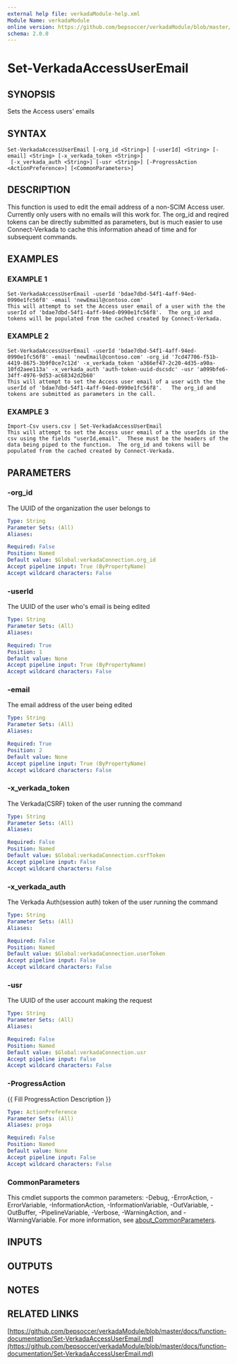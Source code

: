 ```yaml
---
external help file: verkadaModule-help.xml
Module Name: verkadaModule
online version: https://github.com/bepsoccer/verkadaModule/blob/master/docs/function-documentation/Set-VerkadaAccessUserEmail.md
schema: 2.0.0
---
```


# Set-VerkadaAccessUserEmail

## SYNOPSIS
Sets the Access users' emails

## SYNTAX

```
Set-VerkadaAccessUserEmail [-org_id <String>] [-userId] <String> [-email] <String> [-x_verkada_token <String>]
 [-x_verkada_auth <String>] [-usr <String>] [-ProgressAction <ActionPreference>] [<CommonParameters>]
```

## DESCRIPTION
This function is used to edit the email address of a non-SCIM Access user. 
Currently only users with no emails will this work for.
The org_id and reqired tokens can be directly submitted as parameters, but is much easier to use Connect-Verkada to cache this information ahead of time and for subsequent commands.

## EXAMPLES

### EXAMPLE 1
```
Set-VerkadaAccessUserEmail -userId 'bdae7dbd-54f1-4aff-94ed-0990e1fc56f8' -email 'newEmail@contoso.com'
This will attempt to set the Access user email of a user with the the userId of 'bdae7dbd-54f1-4aff-94ed-0990e1fc56f8'.  The org_id and tokens will be populated from the cached created by Connect-Verkada.
```

### EXAMPLE 2
```
Set-VerkadaAccessUserEmail -userId 'bdae7dbd-54f1-4aff-94ed-0990e1fc56f8' -email 'newEmail@contoso.com' -org_id '7cd47706-f51b-4419-8675-3b9f0ce7c12d' -x_verkada_token 'a366ef47-2c20-4d35-a90a-10fd2aee113a' -x_verkada_auth 'auth-token-uuid-dscsdc' -usr 'a099bfe6-34ff-4976-9d53-ac68342d2b60'
This will attempt to set the Access user email of a user with the the userId of 'bdae7dbd-54f1-4aff-94ed-0990e1fc56f8'.   The org_id and tokens are submitted as parameters in the call.
```

### EXAMPLE 3
```
Import-Csv users.csv | Set-VerkadaAccessUserEmail
This will attempt to set the Access user email of a the userIds in the csv using the fields "userId,email".  These must be the headers of the data being piped to the function.  The org_id and tokens will be populated from the cached created by Connect-Verkada.
```

## PARAMETERS

### -org_id
The UUID of the organization the user belongs to

```yaml
Type: String
Parameter Sets: (All)
Aliases:

Required: False
Position: Named
Default value: $Global:verkadaConnection.org_id
Accept pipeline input: True (ByPropertyName)
Accept wildcard characters: False
```

### -userId
The UUID of the user who's email is being edited

```yaml
Type: String
Parameter Sets: (All)
Aliases:

Required: True
Position: 1
Default value: None
Accept pipeline input: True (ByPropertyName)
Accept wildcard characters: False
```

### -email
The email address of the user being edited

```yaml
Type: String
Parameter Sets: (All)
Aliases:

Required: True
Position: 2
Default value: None
Accept pipeline input: True (ByPropertyName)
Accept wildcard characters: False
```

### -x_verkada_token
The Verkada(CSRF) token of the user running the command

```yaml
Type: String
Parameter Sets: (All)
Aliases:

Required: False
Position: Named
Default value: $Global:verkadaConnection.csrfToken
Accept pipeline input: False
Accept wildcard characters: False
```

### -x_verkada_auth
The Verkada Auth(session auth) token of the user running the command

```yaml
Type: String
Parameter Sets: (All)
Aliases:

Required: False
Position: Named
Default value: $Global:verkadaConnection.userToken
Accept pipeline input: False
Accept wildcard characters: False
```

### -usr
The UUID of the user account making the request

```yaml
Type: String
Parameter Sets: (All)
Aliases:

Required: False
Position: Named
Default value: $Global:verkadaConnection.usr
Accept pipeline input: False
Accept wildcard characters: False
```

### -ProgressAction
{{ Fill ProgressAction Description }}

```yaml
Type: ActionPreference
Parameter Sets: (All)
Aliases: proga

Required: False
Position: Named
Default value: None
Accept pipeline input: False
Accept wildcard characters: False
```

### CommonParameters
This cmdlet supports the common parameters: -Debug, -ErrorAction, -ErrorVariable, -InformationAction, -InformationVariable, -OutVariable, -OutBuffer, -PipelineVariable, -Verbose, -WarningAction, and -WarningVariable. For more information, see [about_CommonParameters](http://go.microsoft.com/fwlink/?LinkID=113216).

## INPUTS

## OUTPUTS

## NOTES

## RELATED LINKS

[https://github.com/bepsoccer/verkadaModule/blob/master/docs/function-documentation/Set-VerkadaAccessUserEmail.md](https://github.com/bepsoccer/verkadaModule/blob/master/docs/function-documentation/Set-VerkadaAccessUserEmail.md)

